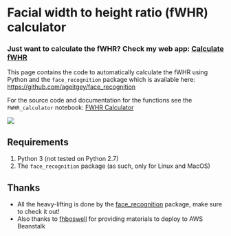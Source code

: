 # Facial width to height ratio (fWHR) calculator

<h3>Just want to calculate the fWHR? Check my web app: <a href="http://www.tiesdekok.com/calculatefwhr">Calculate fWHR</a></h3>

This page contains the code to automatically calculate the fWHR using Python and the `face_recognition` package which is available here: https://github.com/ageitgey/face_recognition

For the source code and documentation for the functions see the `FWHR_calculator` notebook: [FWHR Calculator](https://github.com/TiesdeKok/fWHR_calculator/blob/master/FWHR_calculator.ipynb)

![](https://github.com/TiesdeKok/fWHR_calculator/blob/master/example.png?raw=true)

## Requirements

1. Python 3 (not tested on Python 2.7)
2. The `face_recognition` package (as such, only for Linux and MacOS)

## Thanks

* All the heavy-lifting is done by the [face_recognition](https://github.com/ageitgey/face_recognition) package, make sure to check it out!   
* Also thanks to [fhboswell](https://github.com/fhboswell/Guardian-face-recognition-API) for providing materials to deploy to AWS Beanstalk